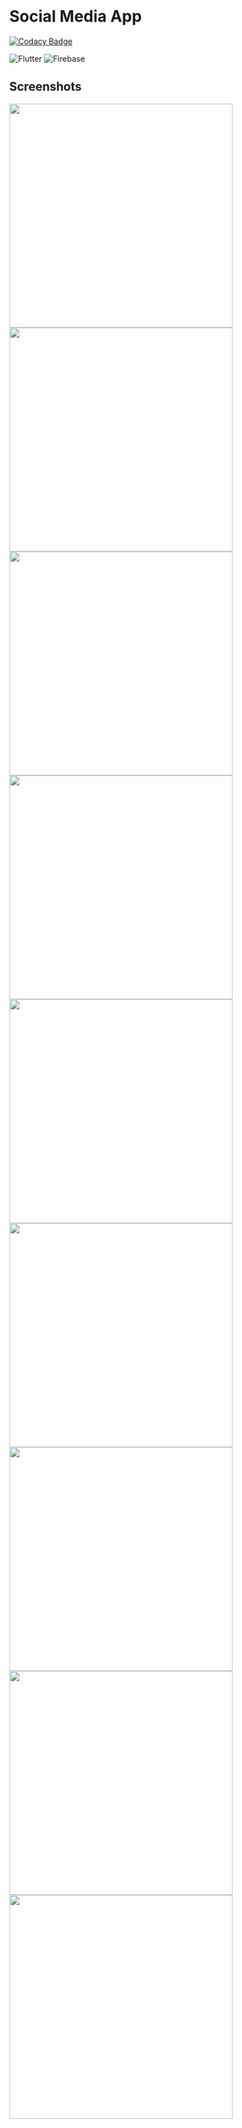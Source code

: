 # Social Media App

[![Codacy Badge](https://api.codacy.com/project/badge/Grade/5c589727d5c64c1d817f8ba18ad5e913)](https://app.codacy.com/gh/Tomiwa-Ot/Social-Media-App?utm_source=github.com&utm_medium=referral&utm_content=Tomiwa-Ot/Social-Media-App&utm_campaign=Badge_Grade_Settings)

![Flutter](https://img.shields.io/badge/Flutter-0096FF?style=for-the-badge&logo=flutter&logoColor=white)
![Firebase](https://img.shields.io/badge/Firebase-FFFFFF?style=for-the-badge&logo=firebase&logoColor=yellow)

## Screenshots
<p>
<img src="screenshots/login.png" width="400"/> <img src="screenshots/register.png" width="400"/>
<img src="screenshots/drawer.png" width="400"/> <img src="screenshots/post.png" width="400"/>
<img src="screenshots/search.png" width="400"/> <img src="screenshots/account.png" width="400"/>
<img src="screenshots/profile.png" width="400"/> <img src="screenshots/settings.png" width="400"/> 
<img src="screenshots/qrcode.png" width="400"/>
</p>
